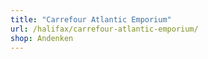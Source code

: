 ```yaml
---
title: "Carrefour Atlantic Emporium"
url: /halifax/carrefour-atlantic-emporium/
shop: Andenken
---
```

